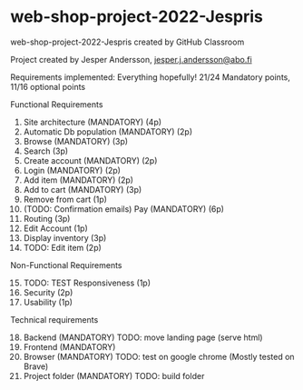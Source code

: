 # web-shop-project-2022-Jespris
web-shop-project-2022-Jespris created by GitHub Classroom

Project created by Jesper Andersson, jesper.j.andersson@abo.fi 

Requirements implemented:
Everything hopefully! 21/24 Mandatory points, 11/16 optional points

Functional Requirements

1. Site architecture (MANDATORY) (4p)
2. Automatic Db population (MANDATORY) (2p)
3. Browse (MANDATORY) (3p)
4. Search (3p)
5. Create account (MANDATORY) (2p)
6. Login (MANDATORY) (2p)
7. Add item (MANDATORY) (2p)
8. Add to cart (MANDATORY) (3p)
9. Remove from cart (1p)
10. (TODO: Confirmation emails) Pay (MANDATORY) (6p)
11. Routing (3p)
12. Edit Account (1p)
13. Display inventory (3p)
14. TODO: Edit item (2p)

Non-Functional Requirements 

15. TODO: TEST Responsiveness (1p)
16. Security (2p)
17. Usability (1p)

Technical requirements

18. Backend (MANDATORY) TODO: move landing page (serve html)
19. Frontend (MANDATORY)
20. Browser (MANDATORY) TODO: test on google chrome (Mostly tested on Brave)
21. Project folder (MANDATORY) TODO: build folder
